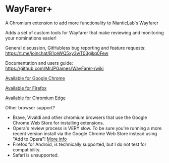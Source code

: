 # WayFarer+
A Chromium extension to add more functionality to NianticLab's Wayfarer

Adds a set of custom tools for Wayfarer that make reviewing and monitoring your nominations easier!

General discussion, GitHubless bug reporting and feature requests: https://t.me/joinchat/B1ceWQ5xy3wT03gjkq0Few

Documentation and users guide: https://github.com/MrJPGames/WayFarer-/wiki

[Available for Google Chrome](https://chrome.google.com/webstore/detail/wayfarer%20/fnhddfgebnmokicfdfgcdcdhcmgkeglc)

[Available for Firefox](https://addons.mozilla.org/en-US/firefox/addon/wayfarerplus/)

[Available for Chromium Edge](https://microsoftedge.microsoft.com/addons/detail/wayfarer/ahdoopfbimkachpfcncdmejjleibcmla)

Other browser support?
- Brave, Vivaldi and other chromium browsers that use the Google Chrome Web Store for installing extensions.
- Opera's review process is VERY slow. To be sure you're running a more recent version install via the Google Chrome Web Store instead using "Add to Opera"! [More info](https://addons.opera.com/en/extensions/details/install-chrome-extensions/)
- Firefox for Android, is technically supported, but I do not test for compatibility.
- Safari is unsupported.
